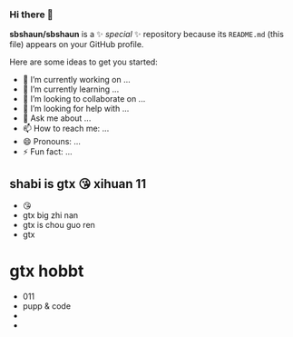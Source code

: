 ### Hi there 👋


**sbshaun/sbshaun** is a ✨ _special_ ✨ repository because its `README.md` (this file) appears on your GitHub profile.

Here are some ideas to get you started:

- 🔭 I’m currently working on ...
- 🌱 I’m currently learning ...
- 👯 I’m looking to collaborate on ...
- 🤔 I’m looking for help with ...
- 💬 Ask me about ...
- 📫 How to reach me: ...
- 😄 Pronouns: ...
- ⚡ Fun fact: ...

## shabi is gtx 😘 xihuan 11
- 😘
- gtx big zhi nan
- gtx is chou guo ren
- gtx 

# gtx hobbt 
- 011
- pupp & code
- 
- 